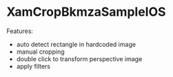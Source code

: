 # XamCropBkmzaSampleIOS

Features:
- auto detect rectangle in hardcoded image
- manual cropping
- double click to transform perspective image
- apply filters